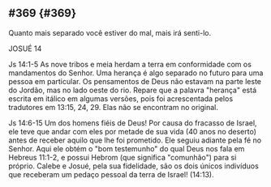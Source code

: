 ## #369 {#369}

Quanto mais separado você estiver do mal, mais irá senti-lo.

JOSUÉ 14

Js 14:1-5 As nove tribos e meia herdam a terra em conformidade com os mandamentos do Senhor. Uma herança é algo separado no futuro para uma pessoa em particular. Os pensamentos de Deus não estavam na parte leste do Jordão, mas no lado oeste do rio. Repare que a palavra &quot;herança&quot; está escrita em itálico em algumas versões, pois foi acrescentada pelos tradutores em 13:15, 24, 29\. Elas não se encontram no original.

Js 14:6-15 Um dos homens fiéis de Deus! Por causa do fracasso de Israel, ele teve que andar com eles por metade de sua vida (40 anos no deserto) antes de receber aquilo que lhe foi prometido. Ele seguiu adiante pela fé no Senhor. Aqui ele obtém o &quot;bom testemunho&quot; do qual Deus nos fala em Hebreus 11:1-2, e possui Hebrom (que significa &quot;comunhão&quot;) para si próprio. Calebe e Josué, pela sua fidelidade, são os dois únicos indivíduos que receberam um pedaço pessoal da terra de Israel! (14:13).